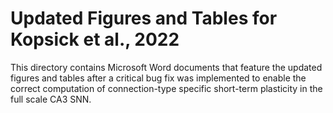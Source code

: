# Updated Figures and Tables for Kopsick et al., 2022

This directory contains Microsoft Word documents that feature the updated figures and tables after a critical bug fix was implemented to enable the correct computation of connection-type specific short-term plasticity in the full scale CA3 SNN. 

